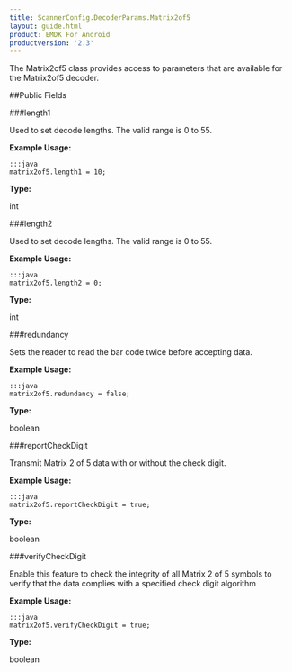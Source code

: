 ```yaml
---
title: ScannerConfig.DecoderParams.Matrix2of5
layout: guide.html
product: EMDK For Android
productversion: '2.3'
---
```


The Matrix2of5 class provides access to parameters that are
 available for the Matrix2of5 decoder.

##Public Fields

###length1

Used to set decode lengths. The valid range is 0 to 55.

 

**Example Usage:**
	
	:::java	
	matrix2of5.length1 = 10;


**Type:**

int

###length2

Used to set decode lengths. The valid range is 0 to 55.

 

**Example Usage:**
	
	:::java	
	matrix2of5.length2 = 0;


**Type:**

int

###redundancy

Sets the reader to read the bar code twice before accepting data.

 

**Example Usage:**
	
	:::java	
	matrix2of5.redundancy = false;


**Type:**

boolean

###reportCheckDigit

Transmit Matrix 2 of 5 data with or without the check digit.

 

**Example Usage:**
	
	:::java	
	matrix2of5.reportCheckDigit = true;


**Type:**

boolean

###verifyCheckDigit

Enable this feature to check the integrity of all Matrix 2 of 5
 symbols to verify that the data complies with a specified check
 digit algorithm
 

**Example Usage:**
	
	:::java	
	matrix2of5.verifyCheckDigit = true;


**Type:**

boolean













